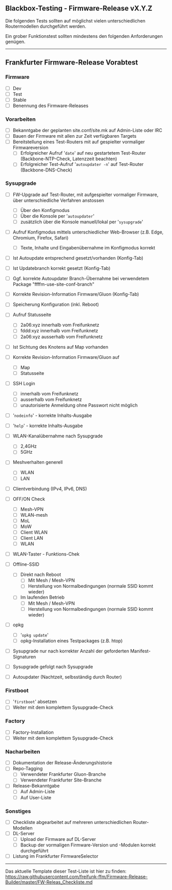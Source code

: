 ## Blackbox-Testing - Firmware-Release vX.Y.Z

Die folgenden Tests sollten auf möglichst vielen unterschiedlichen Routermodellen durchgeführt werden.

Ein grober Funktionstest sollten mindestens den folgenden Anforderungen genügen.

---

## Frankfurter Firmware-Release Vorabtest

### Firmware
- [ ] Dev
- [ ] Test
- [ ] Stable
- [ ] Benennung des Firmware-Releases

### Vorarbeiten
- [ ] Bekanntgabe der geplanten site.conf/site.mk auf Admin-Liste oder IRC
- [ ] Bauen der Firmware mit allen zur Zeit verfügbaren Targets
- [ ] Bereitstellung eines Test-Routers mit auf gespielter vormaliger Firmwareversion
  - [ ] Erfolgreicher Aufruf '```date```' auf neu gestartetem Test-Router (Backbone-NTP-Check, Latenzzeit beachten)
  - [ ] Erfolgreicher Test-Aufruf '```autoupdater -n```' auf Test-Router (Backbone-DNS-Check)  
  
### Sysupgrade
- [ ] FW-Upgrade auf Test-Router, mit aufgespielter vormaliger Firmware, über unterschiedliche Verfahren anstossen
  - [ ] Über den Konfigmodus
  - [ ] Über die Konsole per '```autoupdater```'
  - [ ] zusätzlich über die Konsole manuell/lokal per '```sysupgrade```'
- [ ] Aufruf Konfigmodus mittels unterschiedlicher Web-Browser (z.B. Edge, Chromium, Firefox, Safari)
  - [ ] Texte, Inhalte und Eingabenübernahme im Konfigmodus korrekt
- [ ] Ist Autoupdate entsprechend gesetzt/vorhanden (Konfig-Tab)
- [ ] Ist Updatebranch korrekt gesetzt (Konfig-Tab)
- [ ] Ggf. korrekte Autoupdater Branch-Übernahme bei verwendetem Package "ffffm-use-site-conf-branch"
- [ ] Korrekte Revision-Information Firmware/Gluon (Konfig-Tab)
- [ ] Speicherung Konfiguration (inkl. Reboot)
- [ ] Aufruf Statusseite
  - [ ] 2a06:xyz innerhalb vom Freifunknetz
  - [ ] fddd:xyz innerhalb vom Freifunknetz
  - [ ] 2a06:xyz ausserhalb vom Freifunknetz
- [ ] Ist Sichtung des Knotens auf Map vorhanden
- [ ] Korrekte Revision-Information Firmware/Gluon auf
  - [ ] Map
  - [ ] Statusseite
- [ ] SSH Login
  - [ ] innerhalb vom Freifunknetz
  - [ ] ausserhalb vom Freifunknetz
  - [ ] unautorisierte Anmeldung ohne Passwort nicht möglich 
- [ ] '```nodeinfo```' - korrekte Inhalts-Ausgabe
- [ ] '```help```' - korrekte Inhalts-Ausgabe
- [ ] WLAN-Kanalübernahme nach Sysupgrade
  - [ ] 2,4GHz
  - [ ] 5GHz
- [ ] Meshverhalten generell
  - [ ] WLAN
  - [ ] LAN
- [ ] Clientverbindung (IPv4, IPv6, DNS)
- [ ] OFF/ON Check
  - [ ] Mesh-VPN
  - [ ] WLAN-mesh
  - [ ] MoL
  - [ ] MoW
  - [ ] Client WLAN
  - [ ] Client LAN
  - [ ] WLAN
- [ ] WLAN-Taster - Funktions-Chek
- [ ] Offline-SSID
  - [ ] Direkt nach Reboot
    - [ ] Mit Mesh / Mesh-VPN
    - [ ] Herstellung von Normalbedingungen (normale SSID kommt wieder)
  - [ ] Im laufenden Betrieb
    - [ ] Mit Mesh / Mesh-VPN
    - [ ] Herstellung von Normalbedingungen (normale SSID kommt wieder)
- [ ] opkg
  - [ ] '```opkg update```'
  - [ ] opkg-Installation eines Testpackages (z.B. htop)
- [ ] Sysupgrade nur nach korrekter Anzahl der geforderten Manifest-Signaturen 
- [ ] Sysupgrade gefolgt nach Sysupgrade
- [ ] Autoupdater (Nachtzeit, selbsständig durch Router)


### Firstboot
- [ ] '```firstboot```' absetzen
- [ ] Weiter mit dem komplettem Sysupgrade-Check

### Factory
- [ ] Factory-Installation
- [ ] Weiter mit dem komplettem Sysupgrade-Check

### Nacharbeiten
- [ ] Dokumentation der Release-Änderungshistorie
- [ ] Repo-Tagging 
  - [ ] Verwendeter Frankfurter Gluon-Branche
  - [ ] Verwendeter Frankfurter Site-Branche
- [ ] Release-Bekanntgabe
  - [ ] Auf Admin-Liste
  - [ ] Auf User-Liste

### Sonstiges
- [ ] Checkliste abgearbeitet auf mehreren unterschiedlichen Router-Modellen
- [ ] DL-Server
  - [ ] Upload der Firmware auf DL-Server
  - [ ] Backup der vormaligen Firmware-Version und -Modulen korrekt durchgeführt
- [ ] Listung im Frankfurter FirmwareSelector  

---

Das aktuelle Template dieser Test-Liste ist hier zu finden:  
https://raw.githubusercontent.com/freifunk-ffm/Firmware-Release-Builder/master/FW-Releas_Checkliste.md
